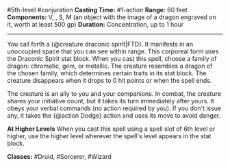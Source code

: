 #5th-level #conjuration
**Casting Time:** #1-action
**Range:** 60 feet
**Components:** V, , S, M (an object with the image of a dragon engraved on it, worth at least 500 gp)
**Duration:** Concentration, up to 1 hour

---

You call forth a {@creature draconic spirit|FTD}. It manifests in an unoccupied space that you can see within range. This corporeal form uses the Draconic Spirit stat block. When you cast this spell, choose a family of dragon: chromatic, gem, or metallic. The creature resembles a dragon of the chosen family, which determines certain traits in its stat block. The creature disappears when it drops to 0 hit points or when the spell ends.

The creature is an ally to you and your companions. In combat, the creature shares your initiative count, but it takes its turn immediately after yours. It obeys your verbal commands (no action required by you). If you don't issue any, it takes the {@action Dodge} action and uses its move to avoid danger.

**At Higher Levels**
When you cast this spell using a spell slot of 6th level or higher, use the higher level wherever the spell's level appears in the stat block.

**Classes:** #Druid, #Sorcerer, #Wizard

